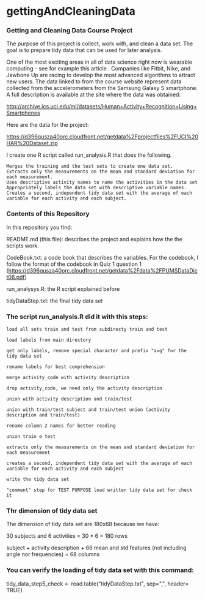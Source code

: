 gettingAndCleaningData
======================


### Getting and Cleaning Data Course Project

The purpose of this project is collect, work with, and clean a data set. The goal is to prepare tidy data that can be used for later analysis. 

One of the most exciting areas in all of data science right now is wearable computing - see for example this article . Companies like Fitbit, Nike, and Jawbone Up are racing to develop the most advanced algorithms to attract new users. The data linked to from the course website represent data collected from the accelerometers from the Samsung Galaxy S smartphone. A full description is available at the site where the data was obtained:

http://archive.ics.uci.edu/ml/datasets/Human+Activity+Recognition+Using+Smartphones

Here are the data for the project:

https://d396qusza40orc.cloudfront.net/getdata%2Fprojectfiles%2FUCI%20HAR%20Dataset.zip

I create one R script called run_analysis.R that does the following. 

    Merges the training and the test sets to create one data set.
    Extracts only the measurements on the mean and standard deviation for each measurement. 
    Uses descriptive activity names to name the activities in the data set
    Appropriately labels the data set with descriptive variable names. 
    Creates a second, independent tidy data set with the average of each variable for each activity and each subject. 


### Contents of this Repository

In this repository you find:

README.md (this file): describes the project and explains how the the scripts work.  

CodeBook.txt: a code book that describes the variables. For the codebook, I follow the format of the codebook in Quiz 1 question 1 (https://d396qusza40orc.cloudfront.net/getdata%2Fdata%2FPUMSDataDict06.pdf)

run_analysys.R: the R script explained before

tidyDataStep.txt: the final tidy data set


### The script run_analysis.R did it with this steps:

	load all sets train and test from subdirecty train and test
    
	load labels from main directory
    
	get only labels, remove special character and prefix "avg" for the tidy data set

	rename labels for best comprehension
    
	merge activity_code with activity description
    
	drop activity_code, we need only the activity description

	union with activity description and train/test
    
	union with train/test subject and train/test union (activity description and train/test)
    
	rename column 2 names for better reading 
    
	union train e test

	extracts only the measurements on the mean and standard deviation for each measurement

	creates a second, independent tidy data set with the average of each variable for each activity and each subject
    
	write the tidy data set 

	"comment" step for TEST PURPOSE load written tidy data set for check it


### Thr dimension of tidy data set

The dimension of tidy data set are 180x68 because we have:

30 subjects and 6 activities = 30 * 6 = 180 rows

subject + activity description + 66 mean and std features (not including angle nor frequencies) = 68 columns


### You can verify the loading of tidy data set with this command:

tidy_data_step5_check <- read.table("tidyDataStep.txt", sep=",", header= TRUE)
